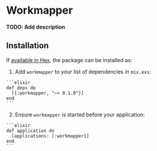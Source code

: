 # Workmapper

**TODO: Add description**

## Installation

If [available in Hex](https://hex.pm/docs/publish), the package can be installed as:

  1. Add `workmapper` to your list of dependencies in `mix.exs`:

    ```elixir
    def deps do
      [{:workmapper, "~> 0.1.0"}]
    end
    ```

  2. Ensure `workmapper` is started before your application:

    ```elixir
    def application do
      [applications: [:workmapper]]
    end
    ```

